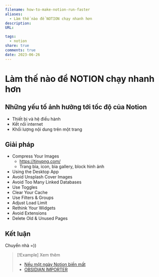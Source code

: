 ```yaml
---
filename: how-to-make-notion-run-faster
aliases:
  - Làm thế nào để NOTION chạy nhanh hơn
description: 
URL: 

tags:
  - notion
share: true
comments: true
date: 2023-06-26
---
```

# Làm thế nào để NOTION chạy nhanh hơn
## Những yếu tố ảnh hưởng tới tốc độ của Notion
- Thiết bị và hệ điều hành
- Kết nối internet
- Khối lượng nội dung trên một trang

## Giải pháp

- Compress Your Images
	- https://tinypng.com/
	- Trang bìa, icon, bìa gallery, block hình ảnh
- Using the Desktop App
- Avoid Unsplash Cover Images
- Avoid Too Many Linked Databases
- Use Toggles
- Clear Your Cache
- Use Filters & Groups
- Adjust Load Limit
- Rethink Your Widgets
- Avoid Extensions
- Delete Old & Unused Pages

## Kết luận
Chuyển nhà =))


> [!Example] Xem thêm
> - [Nếu một ngày Notion biến mất](./neu-mot-ngay-notion-bien-mat.md)
> - [OBSIDIAN IMPORTER](./obsidian-importer.md)